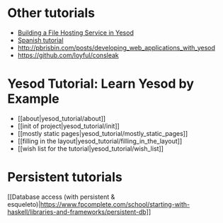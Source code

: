# Other tutorials

* [Building a File Hosting Service in Yesod](https://www.fpcomplete.com/school/advanced-haskell/building-a-file-hosting-service-in-yesod)
* [Spanish tutorial](http://tutorial-yesod-haskell.computer-mind.com/)
* http://pbrisbin.com/posts/developing_web_applications_with_yesod
* https://github.com/loyful/consleak


# Yesod Tutorial: Learn Yesod by Example

* [[about|yesod_tutorial/about]]
* [[init of project|yesod_tutorial/init]]
* [[mostly static pages|yesod_tutorial/mostly_static_pages]]
* [[filling in the layout|yesod_tutorial/filling_in_the_layout]]
* [[wish list for the tutorial|yesod_tutorial/wish_list]]

# Persistent tutorials

[[Database access (with persistent & esqueleto)|https://www.fpcomplete.com/school/starting-with-haskell/libraries-and-frameworks/persistent-db]]